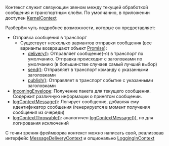 Контекст служит связующим звеном между текущей обработкой сообщения и транспортным слоём.
По умолчанию, в приложении доступен [KernelContext](https://github.com/mmasiukevich/service-bus/blob/master/src/Application/KernelContext.php)

Разберём чуть подробнее возможности, которые он предоставляет:

- Отправка сообщения в транспорт
  - Существует несколько вариантов отправки сообщения (все варианты возвращают объект [Promise](https://github.com/amphp/amp/blob/master/lib/Promise.php)):
    - [delivery()](https://github.com/mmasiukevich/service-bus/blob/master/src/Application/KernelContext.php#L66): Отправляет сообщение(-я) в транспорт по умолчанию. Отправка происходит с заголовками по умолчанию (в большинстве случаев самый лучший выбор)
    - [send()](https://github.com/mmasiukevich/service-bus/blob/master/src/Application/KernelContext.php#L87): Отправляет в транспорт команду с указанными заголовками
    - [publish()](https://github.com/mmasiukevich/service-bus/blob/master/src/Application/KernelContext.php#L106): Отправляет в транспорт событие с указанными заголовками
- [incomingEnvelope](https://github.com/mmasiukevich/service-bus/blob/master/src/Application/KernelContext.php#L127): Получение пакета для текущего сообщения. Содержит различную информации о принятом сообщении.
- [logContextMessage()](https://github.com/mmasiukevich/service-bus/blob/master/src/Application/KernelContext.php#L135): Логирует сообщение, добавляя ему идентификатор сообщения (генерируется в момент получения сообщения из очереди)
- [logContextThrowable()](https://github.com/mmasiukevich/service-bus/blob/master/src/Application/KernelContext.php#L152): аналогичен [logContextMessage()](https://github.com/mmasiukevich/service-bus/blob/master/src/Application/KernelContext.php#L135)), но для логирования исключений

С точки зрения фреймворка контекст можно написать свой, реализовав интерфейс [MessageDeliveryContext](https://github.com/mmasiukevich/service-bus/blob/master/src/Common/ExecutionContext/MessageDeliveryContext.php) и опционально [LoggingInContext](https://github.com/mmasiukevich/service-bus/blob/master/src/Common/ExecutionContext/LoggingInContext.php)